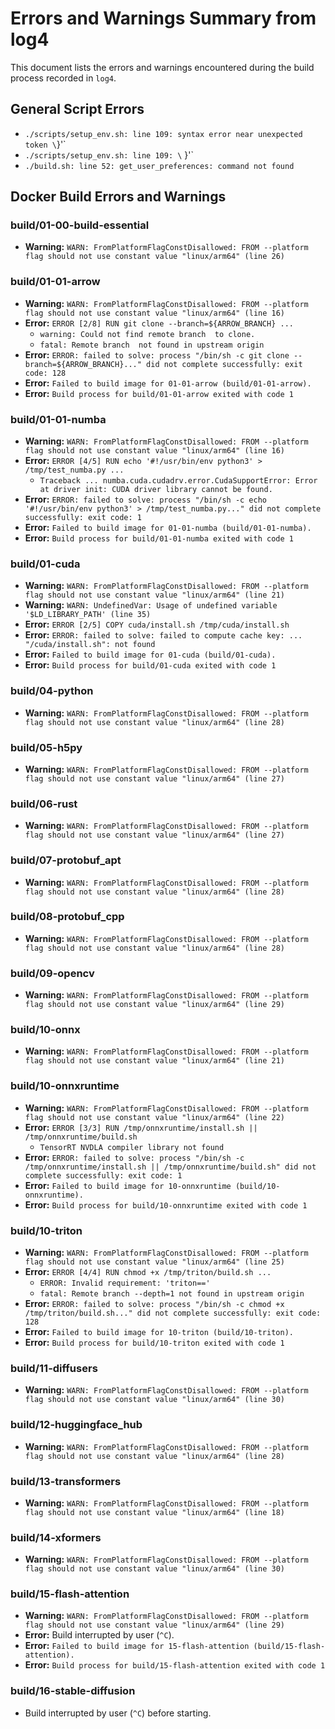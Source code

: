 

# Errors and Warnings Summary from log4

This document lists the errors and warnings encountered during the build process recorded in `log4`.

## General Script Errors

*   `./scripts/setup_env.sh: line 109: syntax error near unexpected token \`}'`
*   `./scripts/setup_env.sh: line 109: \`    }'`
*   `./build.sh: line 52: get_user_preferences: command not found`

## Docker Build Errors and Warnings

### build/01-00-build-essential
*   **Warning:** `WARN: FromPlatformFlagConstDisallowed: FROM --platform flag should not use constant value "linux/arm64" (line 26)`

### build/01-01-arrow
*   **Warning:** `WARN: FromPlatformFlagConstDisallowed: FROM --platform flag should not use constant value "linux/arm64" (line 16)`
*   **Error:** `ERROR [2/8] RUN git clone --branch=${ARROW_BRANCH} ...`
    *   `warning: Could not find remote branch  to clone.`
    *   `fatal: Remote branch  not found in upstream origin`
*   **Error:** `ERROR: failed to solve: process "/bin/sh -c git clone --branch=${ARROW_BRANCH}..." did not complete successfully: exit code: 128`
*   **Error:** `Failed to build image for 01-01-arrow (build/01-01-arrow).`
*   **Error:** `Build process for build/01-01-arrow exited with code 1`

### build/01-01-numba
*   **Warning:** `WARN: FromPlatformFlagConstDisallowed: FROM --platform flag should not use constant value "linux/arm64" (line 16)`
*   **Error:** `ERROR [4/5] RUN echo '#!/usr/bin/env python3' > /tmp/test_numba.py ...`
    *   `Traceback ... numba.cuda.cudadrv.error.CudaSupportError: Error at driver init: CUDA driver library cannot be found.`
*   **Error:** `ERROR: failed to solve: process "/bin/sh -c echo '#!/usr/bin/env python3' > /tmp/test_numba.py..." did not complete successfully: exit code: 1`
*   **Error:** `Failed to build image for 01-01-numba (build/01-01-numba).`
*   **Error:** `Build process for build/01-01-numba exited with code 1`

### build/01-cuda
*   **Warning:** `WARN: FromPlatformFlagConstDisallowed: FROM --platform flag should not use constant value "linux/arm64" (line 21)`
*   **Warning:** `WARN: UndefinedVar: Usage of undefined variable '$LD_LIBRARY_PATH' (line 35)`
*   **Error:** `ERROR [2/5] COPY cuda/install.sh /tmp/cuda/install.sh`
*   **Error:** `ERROR: failed to solve: failed to compute cache key: ... "/cuda/install.sh": not found`
*   **Error:** `Failed to build image for 01-cuda (build/01-cuda).`
*   **Error:** `Build process for build/01-cuda exited with code 1`

### build/04-python
*   **Warning:** `WARN: FromPlatformFlagConstDisallowed: FROM --platform flag should not use constant value "linux/arm64" (line 28)`

### build/05-h5py
*   **Warning:** `WARN: FromPlatformFlagConstDisallowed: FROM --platform flag should not use constant value "linux/arm64" (line 27)`

### build/06-rust
*   **Warning:** `WARN: FromPlatformFlagConstDisallowed: FROM --platform flag should not use constant value "linux/arm64" (line 27)`

### build/07-protobuf_apt
*   **Warning:** `WARN: FromPlatformFlagConstDisallowed: FROM --platform flag should not use constant value "linux/arm64" (line 28)`

### build/08-protobuf_cpp
*   **Warning:** `WARN: FromPlatformFlagConstDisallowed: FROM --platform flag should not use constant value "linux/arm64" (line 28)`

### build/09-opencv
*   **Warning:** `WARN: FromPlatformFlagConstDisallowed: FROM --platform flag should not use constant value "linux/arm64" (line 29)`

### build/10-onnx
*   **Warning:** `WARN: FromPlatformFlagConstDisallowed: FROM --platform flag should not use constant value "linux/arm64" (line 21)`

### build/10-onnxruntime
*   **Warning:** `WARN: FromPlatformFlagConstDisallowed: FROM --platform flag should not use constant value "linux/arm64" (line 22)`
*   **Error:** `ERROR [3/3] RUN /tmp/onnxruntime/install.sh || /tmp/onnxruntime/build.sh`
    *   `TensorRT NVDLA compiler library not found`
*   **Error:** `ERROR: failed to solve: process "/bin/sh -c /tmp/onnxruntime/install.sh || /tmp/onnxruntime/build.sh" did not complete successfully: exit code: 1`
*   **Error:** `Failed to build image for 10-onnxruntime (build/10-onnxruntime).`
*   **Error:** `Build process for build/10-onnxruntime exited with code 1`

### build/10-triton
*   **Warning:** `WARN: FromPlatformFlagConstDisallowed: FROM --platform flag should not use constant value "linux/arm64" (line 25)`
*   **Error:** `ERROR [4/4] RUN chmod +x /tmp/triton/build.sh ...`
    *   `ERROR: Invalid requirement: 'triton=='`
    *   `fatal: Remote branch --depth=1 not found in upstream origin`
*   **Error:** `ERROR: failed to solve: process "/bin/sh -c chmod +x /tmp/triton/build.sh..." did not complete successfully: exit code: 128`
*   **Error:** `Failed to build image for 10-triton (build/10-triton).`
*   **Error:** `Build process for build/10-triton exited with code 1`

### build/11-diffusers
*   **Warning:** `WARN: FromPlatformFlagConstDisallowed: FROM --platform flag should not use constant value "linux/arm64" (line 30)`

### build/12-huggingface_hub
*   **Warning:** `WARN: FromPlatformFlagConstDisallowed: FROM --platform flag should not use constant value "linux/arm64" (line 28)`

### build/13-transformers
*   **Warning:** `WARN: FromPlatformFlagConstDisallowed: FROM --platform flag should not use constant value "linux/arm64" (line 18)`

### build/14-xformers
*   **Warning:** `WARN: FromPlatformFlagConstDisallowed: FROM --platform flag should not use constant value "linux/arm64" (line 30)`

### build/15-flash-attention
*   **Warning:** `WARN: FromPlatformFlagConstDisallowed: FROM --platform flag should not use constant value "linux/arm64" (line 29)`
*   **Error:** Build interrupted by user (`^C`).
*   **Error:** `Failed to build image for 15-flash-attention (build/15-flash-attention).`
*   **Error:** `Build process for build/15-flash-attention exited with code 1`

### build/16-stable-diffusion
*   Build interrupted by user (`^C`) before starting.
